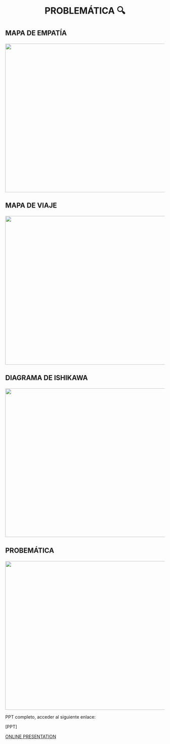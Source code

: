 # <p align="center"> PROBLEMÁTICA 🔍</p>

## <p > MAPA DE EMPATÍA</p>

<p align="> </p>

<P align="center"><img src="https://github.com/Fx2048/Team_4_FdD/blob/main/Im%C3%A1genes/03_problematica/empatia_03.png" width="850" height="470" style="margin: auto;"></P>

## <p > MAPA DE VIAJE</p>

<P align="center"><img src="https://github.com/Fx2048/Team_4_FdD/blob/main/Im%C3%A1genes/03_problematica/viaje_03.png" width="850" height="470" style="margin: auto;"></P>

## <p > DIAGRAMA DE ISHIKAWA</p>

<P align="center"><img src="https://github.com/Fx2048/Team_4_FdD/blob/main/Im%C3%A1genes/03_problematica/ishikawa_03.png" width="850" height="470" style="margin: auto;"></P>

## <p > PROBEMÁTICA </p>
<P align="center"><img src="https://github.com/Fx2048/Team_4_FdD/blob/main/Im%C3%A1genes/03_problematica/identificacion_03.png" width="850" height="470" style="margin: auto;"></P>

PPT completo, acceder al siguiente enlace:

[PPT]

[ONLINE PRESENTATION](https://www.canva.com/design/DAF5y-mq_oU/VwOhxY1MChr1Qd3Xt_TtjQ/view?utm_content=DAF5y-mq_oU&utm_campaign=designshare&utm_medium=link&utm_source=editor)

